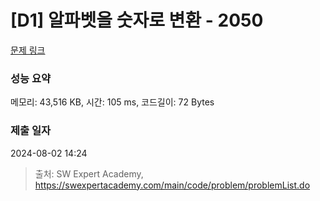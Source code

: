 # [D1] 알파벳을 숫자로 변환 - 2050 

[문제 링크](https://swexpertacademy.com/main/code/problem/problemDetail.do?contestProbId=AV5QLGxKAzQDFAUq) 

### 성능 요약

메모리: 43,516 KB, 시간: 105 ms, 코드길이: 72 Bytes

### 제출 일자

2024-08-02 14:24



> 출처: SW Expert Academy, https://swexpertacademy.com/main/code/problem/problemList.do